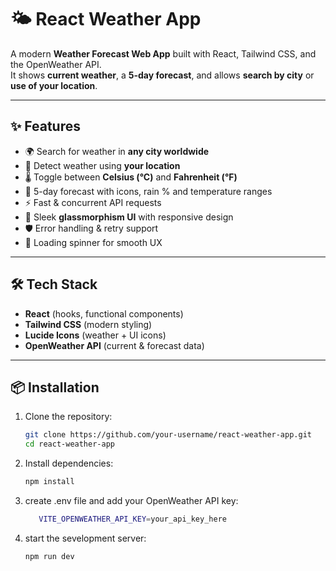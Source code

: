 # 🌤️ React Weather App

A modern **Weather Forecast Web App** built with React, Tailwind CSS, and the OpenWeather API.  
It shows **current weather**, a **5-day forecast**, and allows **search by city** or **use of your location**.  

---

## ✨ Features
- 🌍 Search for weather in **any city worldwide**
- 📍 Detect weather using **your location**
- 🌡️ Toggle between **Celsius (°C)** and **Fahrenheit (°F)**
- 📅 5-day forecast with icons, rain % and temperature ranges
- ⚡ Fast & concurrent API requests
- 🎨 Sleek **glassmorphism UI** with responsive design
- 🛡 Error handling & retry support
- 🔄 Loading spinner for smooth UX

---

## 🛠 Tech Stack
- **React** (hooks, functional components)
- **Tailwind CSS** (modern styling)
- **Lucide Icons** (weather + UI icons)
- **OpenWeather API** (current & forecast data)

---

## 📦 Installation

1. Clone the repository:
   ```bash
   git clone https://github.com/your-username/react-weather-app.git
   cd react-weather-app
2. Install dependencies:
   ```bash
   npm install
3. create .env file and add your OpenWeather API key:
   ```bash
      VITE_OPENWEATHER_API_KEY=your_api_key_here

4. start the sevelopment server:
   ```bash
   npm run dev



